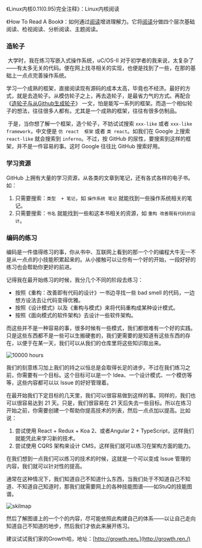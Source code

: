 《Linux内核0.11(0.95)完全注释》：Linux内核阅读

《How To Read A Book》：如何通过[阅读](https://zh.wikipedia.org/wiki/阅读)增进理解力。它将[阅读](https://zh.wikipedia.org/wiki/阅读)分做四个层次基础阅读、检视阅读、分析阅读、主题阅读。



### 造轮子

​	大学时，我在练习写嵌入式操作系统，uC/OS-II 对于初学者的我来说，太复杂了——有太多无关的代码。便在网上找寻相关的实现，也便是找到了一些，在那的基础上一点点完善操作系统。

​	学习一个成熟的框架，直接阅读现有源码的成本太高，毕竟也不经济。最好的方式，就是去造轮子。从模仿轮子之上，再去造轮子，是最省力气的方式。再配合 《[造轮子与从Github生成轮子](https://www.phodal.com/blog/create-framework-from-github/)》 一文，怕是能写一系列的框架。而造一个相似轮子的想法，往往很多人都有。尤其是一个成熟的框架，往往有很多仿制品。

​	于是，当你想了解一个框架，造个轮子，不妨试试搜索 `xxx-like` 或者 `xxx-like framework`，中文便是 `仿 react  框架` 或者 `类 react`。如我们在 Google 上搜索 `react-like` 就会搜索到 `inferno`。不过，按 GitHub 的尿性，要搜索到这样的框架，并不是一件容易的事。这时 Google 往往比 GitHub 搜索好用。



### 学习资源

GitHub 上拥有大量的学习资源，从各类的文章到笔记，还有各式各样的电子书。如：

1. 只需要搜索：`类型  + 笔记`，如 `操作系统 笔记` 就能找到一些操作系统相关的笔记。
2. 只需要搜索：`书名` 就能找到一些和这本书相关的资源，如 `重构 改善既有代码的设计`。



### 编码的练习

编码是一件值得练习的事，你从书中、互联网上看到的那一个个的编程大牛无一不是从一点点的小技能积累起来的。从小接触可以让你有一个好的开始，一段好好的练习也会帮助你更好的前进。

记得我在最开始练习的时候，我分几个不同的阶段去练习：

- 按照《重构：改善即有代码的设计》一书边寻找一些 bad smell 的代码，一边想方设法去让代码变得优雅。
- 按照《设计模式》以及《重构与模式》来将代码重构成某种设计模式。
- 按照《面向模式的软件架构》去设计一些软件架构。

而这些并不是一种容易的事，很多时候有一些模式，我们都很难有一个好的实践。只是这些东西都不是一些可以生搬硬套的，我们更需要的是知道有这些东西的存在，以便于在某一天，我们可以从我们的仓库里将这些知识取出来。

![10000 hours](https://github.phodal.com/chapter/img/10000.png)

我们的刻意练习加上我们的持之以恒总是会取得长足的进步。不过在我们练习之前，你需要有一个目标。这个目标可以是一个 Idea、一个设计模式、一个模仿等等，这些内容都可以以 Issue 的好好管理着。

在最开始我们下定目标的几天里，我们可以很容易做到这样的事。同样的，我们也可以很容易达到 21 天。只是，我们很容易在 21 天后失去一些目标。所以在练习开始之前，你需要创建一个帮助你提高技术的列表，然后一点点加以提高。比如说：

1. 尝试使用 React + Redux + Koa 2、或者Angular 2 + TypeScript，这样我们就能凭此来学习新的技术。
2. 尝试使用 CQRS 架构来设计 CMS，这样我们就可以练习在架构方面的能力。

在我们想到一点我们可以练习的技术的时候，这就是一个可以变成 Issue 管理的内容，我们就可以针对性的提高。

通常在这种情况下，我们知道自己不知道什么东西，当我们处于不知道自己不知道、不知道自己知道时，那我们就需要网上的各种技能图谱——如StuQ的技能图谱。

![skilmap](https://github.phodal.com/chapter/img/skillmap.png)

然后了解图谱上的一个个的内容，尽可能依照此构建自己的体系——以让自己走向知道自己不知道的地步，然后我们才依此来展开练习。

建议试试我们家的Growth哈，地址：[http://growth.ren。](http://growth.ren./)